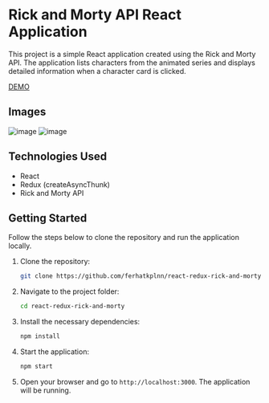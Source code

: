 # Rick and Morty API React Application


This project is a simple React application created using the Rick and Morty API. The application lists characters from the animated series and displays detailed information when a character card is clicked.

[DEMO](https://rick-and-martin-react-redux.netlify.app/)

## Images

![image](https://github.com/ferhatkplnn/React-Example-uses/assets/29931637/b908b705-ff4b-4a95-a08b-22e5e35c8f8a)
![image](https://github.com/ferhatkplnn/React-Example-uses/assets/29931637/26b48c3f-9747-4b17-9082-e31c8969d09b)

## Technologies Used

- React
- Redux (createAsyncThunk)
- Rick and Morty API




## Getting Started

Follow the steps below to clone the repository and run the application locally.

1. Clone the repository:

    ```bash
    git clone https://github.com/ferhatkplnn/react-redux-rick-and-morty-app.git
    ```

2. Navigate to the project folder:

    ```bash
    cd react-redux-rick-and-morty
    ```

3. Install the necessary dependencies:

    ```bash
    npm install
    ```

4. Start the application:

    ```bash
    npm start
    ```

5. Open your browser and go to `http://localhost:3000`. The application will be running.

